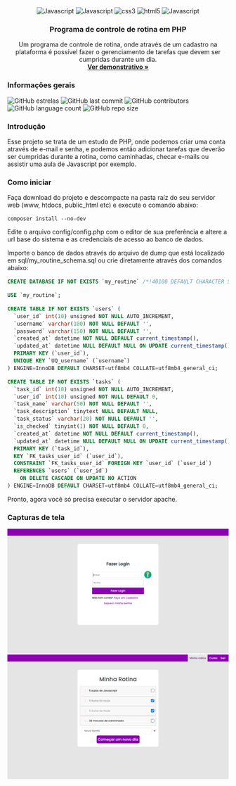 <div align="center">
    <img height="30" alt="Javascript" src="https://img.shields.io/badge/PHP-777BB4?style=for-the-badge&logo=php&logoColor=white">
    <img height="30" alt="Javascript" src="https://img.shields.io/badge/MySQL-00000F?style=for-the-badge&logo=mysql&logoColor=white">
    <img height="30" alt="css3" src="https://img.shields.io/badge/CSS3-1572B6?style=for-the-badge&logo=css3&logoColor=white">
    <img height="30" alt="html5" src="https://img.shields.io/badge/HTML5-E34F26?style=for-the-badge&logo=html5&logoColor=white">
    <img height="30" alt="Javascript" src="https://img.shields.io/badge/JavaScript-F7DF1E?style=for-the-badge&logo=javascript&logoColor=black">
</div>

<h3 align="center">Programa de controle de rotina em PHP</h3>
<p align="center">
    Um programa de controle de rotina, onde através de um cadastro na plataforma é possível fazer o gerenciamento de tarefas que devem ser cumpridas durante um dia.
    <br>
    <a href="https://gabrielogregorio.com/projetos/minha-rotina/"><strong>Ver demonstrativo »</strong></a>
    <br>
</p>

<h3>Informações gerais</h3>

![GitHub estrelas](https://img.shields.io/github/stars/gabrielogregorio/Minha-Rotina)
![GitHub last commit](https://img.shields.io/github/last-commit/gabrielogregorio/Minha-Rotina?style=flat-square)
![GitHub contributors](https://img.shields.io/github/contributors/gabrielogregorio/Minha-Rotina)
![GitHub language count](https://img.shields.io/github/languages/count/gabrielogregorio/Minha-Rotina)
![GitHub repo size](https://img.shields.io/github/repo-size/gabrielogregorio/Minha-Rotina)

### Introdução
Esse projeto se trata de um estudo de PHP, onde podemos criar uma conta através de e-mail e senha, e podemos então adicionar tarefas que deverão ser cumpridas durante a rotina, como caminhadas, checar e-mails ou assistir uma aula de Javascript por exemplo.

### Como iniciar
Faça download do projeto e descompacte na pasta raíz do seu servidor web (www, htdocs, public_html etc) e execute o comando abaixo:

```shell
composer install --no-dev
```

Edite o arquivo config/config.php com o editor de sua preferência e altere a url base do sistema e as credenciais de acesso ao banco de dados.

Importe o banco de dados através do arquivo de dump que está localizado em sql/my_routine_schema.sql ou crie diretamente através dos comandos abaixo:

```sql
CREATE DATABASE IF NOT EXISTS `my_routine` /*!40100 DEFAULT CHARACTER SET utf8mb4 COLLATE utf8mb4_general_ci */;
```

```sql
USE `my_routine`;
```

```sql
CREATE TABLE IF NOT EXISTS `users` (
  `user_id` int(10) unsigned NOT NULL AUTO_INCREMENT,
  `username` varchar(100) NOT NULL DEFAULT '',
  `password` varchar(150) NOT NULL DEFAULT '',
  `created_at` datetime NOT NULL DEFAULT current_timestamp(),
  `updated_at` datetime NULL DEFAULT NULL ON UPDATE current_timestamp(),
  PRIMARY KEY (`user_id`),
  UNIQUE KEY `UQ_username` (`username`)
) ENGINE=InnoDB DEFAULT CHARSET=utf8mb4 COLLATE=utf8mb4_general_ci;
```

```sql
CREATE TABLE IF NOT EXISTS `tasks` (
  `task_id` int(10) unsigned NOT NULL AUTO_INCREMENT,
  `user_id` int(10) unsigned NOT NULL DEFAULT 0,
  `task_name` varchar(50) NOT NULL DEFAULT '',
  `task_description` tinytext NULL DEFAULT NULL,
  `task_status` varchar(20) NOT NULL DEFAULT '',
  `is_checked` tinyint(1) NOT NULL DEFAULT 0,
  `created_at` datetime NOT NULL DEFAULT current_timestamp(),
  `updated_at` datetime NULL DEFAULT NULL ON UPDATE current_timestamp(),
  PRIMARY KEY (`task_id`),
  KEY `FK_tasks_user_id` (`user_id`),
  CONSTRAINT `FK_tasks_user_id` FOREIGN KEY `user_id` (`user_id`)
  REFERENCES `users` (`user_id`)
    ON DELETE CASCADE ON UPDATE NO ACTION
) ENGINE=InnoDB DEFAULT CHARSET=utf8mb4 COLLATE=utf8mb4_general_ci;
```

Pronto, agora você só precisa executar o servidor apache.

### Capturas de tela
![Tela de login](./public/images/login.png)
![Tela de Itens](./public/images/tasks.png)
